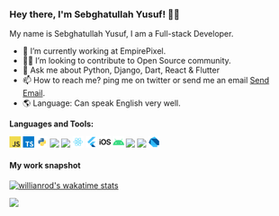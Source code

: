 ### Hey there, I'm Sebghatullah Yusuf! 👋😇

My name is Sebghatullah Yusuf, I am a Full-stack Developer.


- 🧰 I’m currently working at EmpirePixel.
- 🙇🏻 I’m looking to contribute to Open Source community.
- 💬 Ask me about Python, Django, Dart, React & Flutter
- 📫 How to reach me? ping me on twitter or send me an email [Send Email](mailto:sebghatyusuf@gmail.com). 
- 🌎 Language: Can speak English very well. 


**Languages and Tools:**  

<code><img height="20" src="https://raw.githubusercontent.com/github/explore/80688e429a7d4ef2fca1e82350fe8e3517d3494d/topics/javascript/javascript.png"></code>
<code><img height="20" src="https://raw.githubusercontent.com/github/explore/80688e429a7d4ef2fca1e82350fe8e3517d3494d/topics/typescript/typescript.png"></code>
<code><img height="20" src="https://raw.githubusercontent.com/github/explore/80688e429a7d4ef2fca1e82350fe8e3517d3494d/topics/python/python.png"></code> 
<code><img height="20" src="https://miro.medium.com/max/1000/1*IegFtGg3n6FiCeik2PDuhA.png"></code>
<code><img height="20" src="https://www.gstatic.com/devrel-devsite/prod/vbf6b989196010ceeb8e96a715bcffec43e0681e7e60c6ad6a2fb8ac1de5f2a0f/cloud/images/favicons/onecloud/apple-icon.png"></code>
<code><img height="20" src="https://raw.githubusercontent.com/github/explore/80688e429a7d4ef2fca1e82350fe8e3517d3494d/topics/react/react.png"></code>
<code><img height="20" src="https://raw.githubusercontent.com/github/explore/80688e429a7d4ef2fca1e82350fe8e3517d3494d/topics/flutter/flutter.png"></code> 
<code><img height="20" src="https://raw.githubusercontent.com/github/explore/80688e429a7d4ef2fca1e82350fe8e3517d3494d/topics/ios/ios.png"></code> 
<code><img height="20" src="https://raw.githubusercontent.com/github/explore/80688e429a7d4ef2fca1e82350fe8e3517d3494d/topics/android/android.png"></code> 
<code><img height="20" src="https://upload.wikimedia.org/wikipedia/commons/thumb/8/8e/Nextjs-logo.svg/800px-Nextjs-logo.svg.png"></code> 
<code><img height="20" src="https://nodejs.org/static/images/logo.svg"></code> 
<code><img height="20" src="https://raw.githubusercontent.com/github/explore/80688e429a7d4ef2fca1e82350fe8e3517d3494d/topics/dart/dart.png"></code> 




#### My work snapshot
<!-- [![Anurag's GitHub stats](https://github-readme-stats.vercel.app/api?username=sebghatyusuf&count_private=true&show_icons=true&theme=radical)](https://github.com/anuraghazra/github-readme-stats) -->
[![willianrod's wakatime stats](https://github-readme-stats.vercel.app/api/wakatime?username=sebghatyusuf&layout=compact)](https://github.com/anuraghazra/github-readme-stats)

![](https://komarev.com/ghpvc/?username=sebghatyusuf&color=green)

